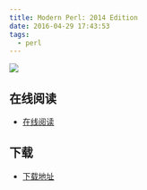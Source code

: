 ```yaml
---
title: Modern Perl: 2014 Edition
date: 2016-04-29 17:43:53
tags:
  - perl
---
```


![](http://box.kancloud.cn/cover_2015-10-11_561a15706054_800x1068.png?imageMogr2/thumbnail/173x231!/interlace/1/quality/100)

<!--more-->

## 在线阅读 ##

+ [在线阅读](http://www.kancloud.cn/english/modern-perl-2014-edition)

## 下载 ##

+ [下载地址](http://www.kancloud.cn/english/modern-perl-2014-edition)
